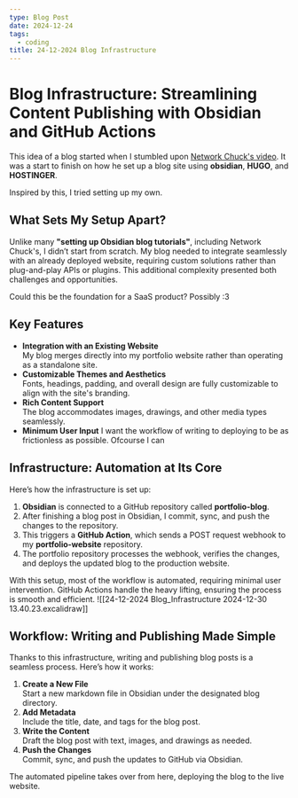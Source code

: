 ```yaml
---
type: Blog Post
date: 2024-12-24
tags:
  - coding
title: 24-12-2024 Blog Infrastructure
---
```

# Blog Infrastructure: Streamlining Content Publishing with Obsidian and GitHub Actions
This idea of a blog started when I stumbled upon [Network Chuck's video](https://www.youtube.com/watch?v=dnE7c0ELEH8&ab_channel=NetworkChuck). It was a start to finish on how he set up a blog site using **obsidian**, **HUGO**, and **HOSTINGER**. 

Inspired by this, I tried setting up my own. 

## What Sets My Setup Apart?
Unlike many **"setting up Obsidian blog tutorials"**, including Network Chuck's, I didn’t start from scratch. My blog needed to integrate seamlessly with an already deployed website, requiring custom solutions rather than plug-and-play APIs or plugins. This additional complexity presented both challenges and opportunities.

Could this be the foundation for a SaaS product? Possibly :3 
## Key Features 
- **Integration with an Existing Website**  
    My blog merges directly into my portfolio website rather than operating as a standalone site.
- **Customizable Themes and Aesthetics**  
    Fonts, headings, padding, and overall design are fully customizable to align with the site's branding.
- **Rich Content Support**  
    The blog accommodates images, drawings, and other media types seamlessly.
- **Minimum User Input**
	I want the workflow of writing to deploying to be as frictionless as possible. Ofcourse I can 

## Infrastructure: Automation at Its Core
Here’s how the infrastructure is set up:

1. **Obsidian** is connected to a GitHub repository called **portfolio-blog**.
2. After finishing a blog post in Obsidian, I commit, sync, and push the changes to the repository.
3. This triggers a **GitHub Action**, which sends a POST request webhook to my **portfolio-website** repository.
4. The portfolio repository processes the webhook, verifies the changes, and deploys the updated blog to the production website.

With this setup, most of the workflow is automated, requiring minimal user intervention. GitHub Actions handle the heavy lifting, ensuring the process is smooth and efficient.
![[24-12-2024 Blog_Infrastructure 2024-12-30 13.40.23.excalidraw]]

## Workflow: Writing and Publishing Made Simple
Thanks to this infrastructure, writing and publishing blog posts is a seamless process. Here’s how it works:
1. **Create a New File**  
    Start a new markdown file in Obsidian under the designated blog directory.
2. **Add Metadata**  
    Include the title, date, and tags for the blog post.
3. **Write the Content**  
    Draft the blog post with text, images, and drawings as needed.
4. **Push the Changes**  
    Commit, sync, and push the updates to GitHub via Obsidian.

The automated pipeline takes over from here, deploying the blog to the live website.
